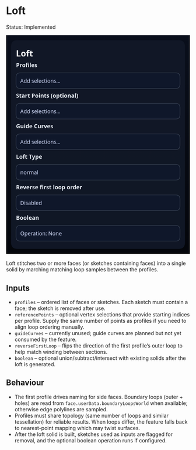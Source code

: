 # Loft

Status: Implemented

![Loft feature dialog](loft.png)

Loft stitches two or more faces (or sketches containing faces) into a single solid by marching matching loop samples between the profiles.

## Inputs
- `profiles` – ordered list of faces or sketches. Each sketch must contain a face; the sketch is removed after use.
- `referencePoints` – optional vertex selections that provide starting indices per profile. Supply the same number of points as profiles if you need to align loop ordering manually.
- `guideCurves` – currently unused; guide curves are planned but not yet consumed by the feature.
- `reverseFirstLoop` – flips the direction of the first profile’s outer loop to help match winding between sections.
- `boolean` – optional union/subtract/intersect with existing solids after the loft is generated.

## Behaviour
- The first profile drives naming for side faces. Boundary loops (outer + holes) are read from `face.userData.boundaryLoopsWorld` when available; otherwise edge polylines are sampled.
- Profiles must share topology (same number of loops and similar tessellation) for reliable results. When loops differ, the feature falls back to nearest-point mapping which may twist surfaces.
- After the loft solid is built, sketches used as inputs are flagged for removal, and the optional boolean operation runs if configured.

